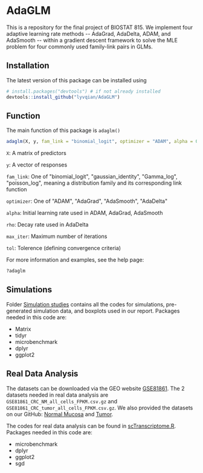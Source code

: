 # AdaGLM

This is a repository for the final project of BIOSTAT 815. We implement four adaptive learning rate methods -- AdaGrad, AdaDelta, ADAM, and AdaSmooth -- within a gradient descent framework to solve the MLE problem for four commonly used family-link pairs in GLMs.

## Installation

The latest version of this package can be installed using

```r
# install.packages("devtools") # if not already installed
devtools::install_github("lyvqian/AdaGLM")
```

## Function

The main function of this package is `adaglm()`

```r
adaglm(X, y, fam_link = "binomial_logit", optimizer = "ADAM", alpha = 0.01, rho = 0.99, max_iter = 1000, tol = 1e-6)
```

`X`: A matrix of predictors

`y`: A vector of responses

`fam_link`: One of "binomial_logit", "gaussian_identity", "Gamma_log", "poisson_log", meaning a distribution family and its corresponding link function

`optimizer`: One of "ADAM", "AdaGrad", "AdaSmooth", "AdaDelta"

`alpha`: Initial learning rate used in ADAM, AdaGrad, AdaSmooth

`rho`: Decay rate used in AdaDelta

`max_iter`: Maximum number of iterations

`tol`: Tolerence (defining convergence criteria)

For more information and examples, see the help page:

```r
?adaglm
```

## Simulations

Folder [Simulation studies](https://github.com/lyvqian/AdaGLM/tree/main/test/Simulation%20Studies) contains all the codes for simulations, pre-generated simulation data, and boxplots used in our report. Packages needed in this code are:
- Matrix
- tidyr
- microbenchmark
- dplyr
- ggplot2

## Real Data Analysis

The datasets can be downloaded via the GEO website [GSE81861](https://www.ncbi.nlm.nih.gov/geo/query/acc.cgi?acc=GSE81861). The 2 datasets needed in real data analysis are `GSE81861_CRC_NM_all_cells_FPKM.csv.gz` and `GSE81861_CRC_tumor_all_cells_FPKM.csv.gz`. We also provided the datasets on our GitHub: [Normal Mucosa](https://github.com/lyvqian/AdaGLM/blob/main/GSE81861_CRC_NM_all_cells_FPKM.csv.gz) and [Tumor](https://github.com/lyvqian/AdaGLM/blob/main/GSE81861_CRC_tumor_all_cells_FPKM.csv.gz).

The codes for real data analysis can be found in [scTranscriptome.R](https://github.com/lyvqian/AdaGLM/blob/main/test/scTranscriptome.R). Packages needed in this code are:
- microbenchmark
- dplyr
- ggplot2
- sgd

